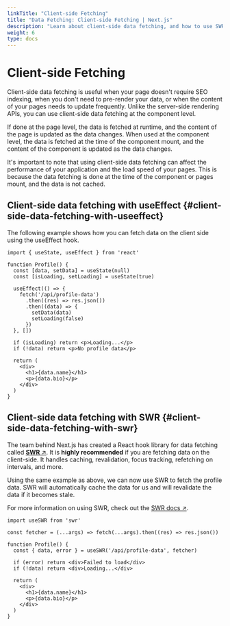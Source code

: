 ```yaml
---
linkTitle: "Client-side Fetching"
title: "Data Fetching: Client-side Fetching | Next.js"
description: "Learn about client-side data fetching, and how to use SWR, a data fetching React hook library that handles caching, revalidation, focus tracking, refetching on interval and more."
weight: 6
type: docs
---
```


# Client-side Fetching

Client-side data fetching is useful when your page doesn't require SEO indexing, when you don't need to pre-render your data, or when the content of your pages needs to update frequently. Unlike the server-side rendering APIs, you can use client-side data fetching at the component level.

If done at the page level, the data is fetched at runtime, and the content of the page is updated as the data changes. When used at the component level, the data is fetched at the time of the component mount, and the content of the component is updated as the data changes.

It's important to note that using client-side data fetching can affect the performance of your application and the load speed of your pages. This is because the data fetching is done at the time of the component or pages mount, and the data is not cached.

## Client-side data fetching with useEffect {#client-side-data-fetching-with-useeffect}

The following example shows how you can fetch data on the client side using the useEffect hook.

```
import { useState, useEffect } from 'react'
 
function Profile() {
  const [data, setData] = useState(null)
  const [isLoading, setLoading] = useState(true)
 
  useEffect(() => {
    fetch('/api/profile-data')
      .then((res) => res.json())
      .then((data) => {
        setData(data)
        setLoading(false)
      })
  }, [])
 
  if (isLoading) return <p>Loading...</p>
  if (!data) return <p>No profile data</p>
 
  return (
    <div>
      <h1>{data.name}</h1>
      <p>{data.bio}</p>
    </div>
  )
}
```

## Client-side data fetching with SWR {#client-side-data-fetching-with-swr}

The team behind Next.js has created a React hook library for data fetching called [**SWR** ↗](https://swr.vercel.app/). It is **highly recommended** if you are fetching data on the client-side. It handles caching, revalidation, focus tracking, refetching on intervals, and more.

Using the same example as above, we can now use SWR to fetch the profile data. SWR will automatically cache the data for us and will revalidate the data if it becomes stale.

For more information on using SWR, check out the [SWR docs ↗](https://swr.vercel.app/docs/getting-started).

```
import useSWR from 'swr'
 
const fetcher = (...args) => fetch(...args).then((res) => res.json())
 
function Profile() {
  const { data, error } = useSWR('/api/profile-data', fetcher)
 
  if (error) return <div>Failed to load</div>
  if (!data) return <div>Loading...</div>
 
  return (
    <div>
      <h1>{data.name}</h1>
      <p>{data.bio}</p>
    </div>
  )
}
```
